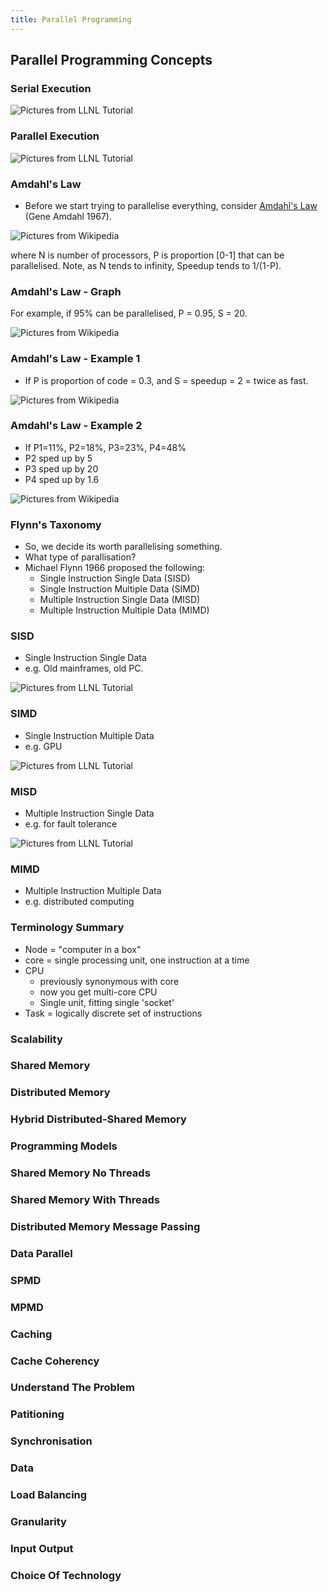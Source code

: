 ```yaml
---
title: Parallel Programming
---
```


## Parallel Programming Concepts

### Serial Execution

![Pictures from LLNL Tutorial](session04/figures/serialProblem)


### Parallel Execution

![Pictures from LLNL Tutorial](session04/figures/parallelProblem)


### Amdahl's Law

* Before we start trying to parallelise everything, consider [Amdahl's Law][WikipediaAmdahlsLaw] (Gene Amdahl 1967).

![Pictures from Wikipedia](session04/figures/AmdahlSpeedup)

where N is number of processors, P is proportion [0-1] that can be parallelised.
Note, as N tends to infinity, Speedup tends to 1/(1-P).


### Amdahl's Law - Graph

For example, if 95% can be parallelised, P = 0.95, S = 20.

![Pictures from Wikipedia](session04/figures/AmdahlGraph)


### Amdahl's Law - Example 1

* If P is proportion of code = 0.3, and S = speedup = 2 = twice as fast.

![Pictures from Wikipedia](session04/figures/AmdahlSpeedupUsingS)


### Amdahl's Law - Example 2

* If P1=11%, P2=18%, P3=23%, P4=48%
* P2 sped up by 5
* P3 sped up by 20
* P4 sped up by 1.6

![Pictures from Wikipedia](session04/figures/Amdahl4Components)


### Flynn's Taxonomy

* So, we decide its worth parallelising something.
* What type of parallisation?
* Michael Flynn 1966 proposed the following:
    * Single Instruction Single Data (SISD)
    * Single Instruction Multiple Data (SIMD)
    * Multiple Instruction Single Data (MISD)
    * Multiple Instruction Multiple Data (MIMD)

### SISD

* Single Instruction Single Data
* e.g. Old mainframes, old PC.

![Pictures from LLNL Tutorial](session04/figures/sisd)


### SIMD

* Single Instruction Multiple Data
* e.g. GPU

![Pictures from LLNL Tutorial](session04/figures/simd2)


### MISD

* Multiple Instruction Single Data
* e.g. for fault tolerance

![Pictures from LLNL Tutorial](session04/figures/misd)


### MIMD

* Multiple Instruction Multiple Data
* e.g. distributed computing


### Terminology Summary

* Node = "computer in a box"
* core = single processing unit, one instruction at a time
* CPU
    * previously synonymous with core
    * now you get multi-core CPU
    * Single unit, fitting single 'socket'
* Task = logically discrete set of instructions

    
### Scalability

### Shared Memory

### Distributed Memory

### Hybrid Distributed-Shared Memory

### Programming Models

### Shared Memory No Threads

### Shared Memory With Threads

### Distributed Memory Message Passing

### Data Parallel

### SPMD

### MPMD

### Caching

### Cache Coherency

### Understand The Problem

### Patitioning

### Synchronisation

### Data

### Load Balancing

### Granularity

### Input Output

### Choice Of Technology


[LLNLTutorial]: https://computing.llnl.gov/tutorials/parallel_comp/
[WikipediaAmdahlsLaw]: http://en.wikipedia.org/wiki/Amdahl%27s_law
